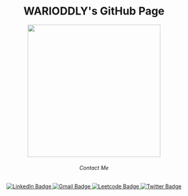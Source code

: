 <h1 align="center">WARIODDLY's GitHub Page</h1>


<div id="header" align="center">
  <img src="https://media.giphy.com/media/bJ4TVNYNUympPgcpem/giphy.gif" width="350"/>
</div>




<div id="badges" align="center">
  
  <div id="badge_header" align="center">
    <h6 align="center">Contact Me</h6>
  </div>
  
   <a href="https://www.linkedin.com/in/warioddly/" target="_blank">
      <img src="https://img.shields.io/badge/linkedin-blue?logo=linkedin&logoColor=white" alt="LinkedIn Badge"/>
  </a>
  <a href="mailto: warioddly@gmail.com" target="_blank">
      <img src="https://img.shields.io/badge/gmail-blue?logo=gmail&logoColor=white" alt="Gmail Badge"/>
  </a>
     <a href="https://leetcode.com/warioddly/" target="_blank">
      <img src="https://img.shields.io/badge/leetcode-blue?logo=leetcode&logoColor=white" alt="Leetcode Badge"/>
  </a>
  <a href="https://twitter.com/IBekeev" target="_blank">
      <img src="https://img.shields.io/badge/twitter-blue?logo=twitter&logoColor=white" alt="Twitter Badge"/>
  </a>
</div>

<br />
<br />
<!--
![statistic](https://github-readme-stats.vercel.app/api?username=warioddly&&show_icons=true&&theme=tokyonight)
-->

